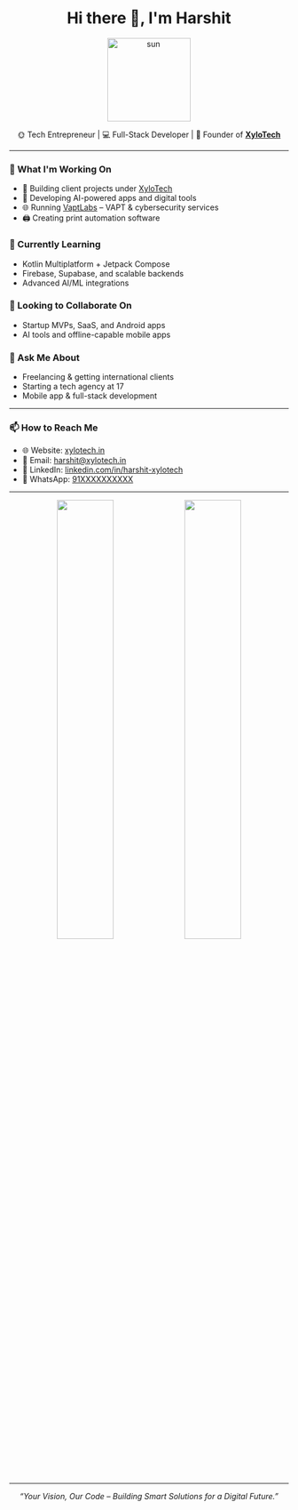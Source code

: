 <h1 align="center">Hi there 👋, I'm Harshit</h1>

<div align="center">
  <img src="https://raw.githubusercontent.com/Harshit-Xylodev/Harshit-Xylodev/main/sun-animation.svg" width="150" alt="sun" />
</div>

<p align="center">
  🌞 Tech Entrepreneur | 💻 Full-Stack Developer | 🚀 Founder of <a href="https://xylotech.in" target="_blank"><b>XyloTech</b></a>
</p>

---

### 🚀 What I'm Working On
- 🔧 Building client projects under [XyloTech](https://xylotech.in)
- 🤖 Developing AI-powered apps and digital tools
- 🌐 Running [VaptLabs](https://vaptlabs.com) – VAPT & cybersecurity services
- 🖨️ Creating print automation software

### 🌱 Currently Learning
- Kotlin Multiplatform + Jetpack Compose
- Firebase, Supabase, and scalable backends
- Advanced AI/ML integrations

### 🤝 Looking to Collaborate On
- Startup MVPs, SaaS, and Android apps
- AI tools and offline-capable mobile apps

### 💬 Ask Me About
- Freelancing & getting international clients
- Starting a tech agency at 17
- Mobile app & full-stack development

---

### 📫 How to Reach Me
- 🌐 Website: [xylotech.in](https://xylotech.in)
- 📩 Email: harshit@xylotech.in
- 💼 LinkedIn: [linkedin.com/in/harshit-xylotech](https://linkedin.com/in/harshit-xylotech)
- 💬 WhatsApp: [91XXXXXXXXXX](https://wa.me/9180097773835)

---

<div align="center">
  <img src="https://github-readme-stats.vercel.app/api?username=Harshit-Xylodev&show_icons=true&theme=radical" width="45%" />
  <img src="https://github-readme-streak-stats.herokuapp.com?user=Harshit-Xylodev&theme=radical" width="45%" />
</div>

---

<p align="center">
  <i>“Your Vision, Our Code – Building Smart Solutions for a Digital Future.”</i>  
</p>
